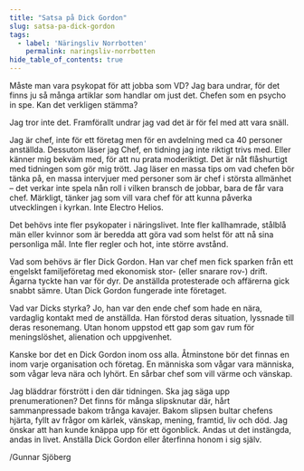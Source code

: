 ```yaml
---
title: "Satsa på Dick Gordon"
slug: satsa-pa-dick-gordon
tags:
  - label: 'Näringsliv Norrbotten'
    permalink: naringsliv-norrbotten
hide_table_of_contents: true
---
```

Måste man vara psykopat för att jobba som VD? Jag bara undrar, för det finns ju så många artiklar som handlar om just det. Chefen som en psycho in spe. Kan det verkligen stämma?

<!--truncate-->

Jag tror inte det. Framförallt undrar jag vad det är för fel med att vara snäll.

Jag är chef, inte för ett företag men för en avdelning med ca 40 personer anställda. Dessutom läser jag Chef, en tidning jag inte riktigt trivs med. Eller känner mig bekväm med, för att nu prata moderiktigt. Det är nåt flåshurtigt med tidningen som gör mig trött. Jag läser en massa tips om vad chefen bör tänka på, en massa intervjuer med personer som är chef i största allmänhet – det verkar inte spela nån roll i vilken bransch de jobbar, bara de får vara chef. Märkligt, tänker jag som vill vara chef för att kunna påverka utvecklingen i kyrkan. Inte Electro Helios.

Det behövs inte fler psykopater i näringslivet. Inte fler kallhamrade, stålblå män eller kvinnor som är beredda att göra vad som helst för att nå sina personliga mål. Inte fler regler och hot, inte större avstånd.

Vad som behövs är fler Dick Gordon. Han var chef men fick sparken från ett engelskt familjeföretag med ekonomisk stor- (eller snarare rov-) drift. Ägarna tyckte han var för dyr. De anställda protesterade och affärerna gick snabbt sämre. Utan Dick Gordon fungerade inte företaget.

Vad var Dicks styrka? Jo, han var den ende chef som hade en nära, vardaglig kontakt med de anställda. Han förstod deras situation, lyssnade till deras resonemang. Utan honom uppstod ett gap som gav rum för meningslöshet, alienation och uppgivenhet.

Kanske bor det en Dick Gordon inom oss alla. Åtminstone bör det finnas en inom varje organisation och företag. En människa som vågar vara människa, som vågar leva nära och lyhört. En sårbar chef som vill värme och vänskap.

Jag bläddrar förstrött i den där tidningen. Ska jag säga upp prenumerationen? Det finns för många slipsknutar där, hårt sammanpressade bakom trånga kavajer. Bakom slipsen bultar chefens hjärta, fyllt av frågor om kärlek, vänskap, mening, framtid, liv och död. Jag önskar att han kunde knäppa upp för ett ögonblick. Andas ut det instängda, andas in livet. Anställa Dick Gordon eller återfinna honom i sig själv.

/Gunnar Sjöberg
